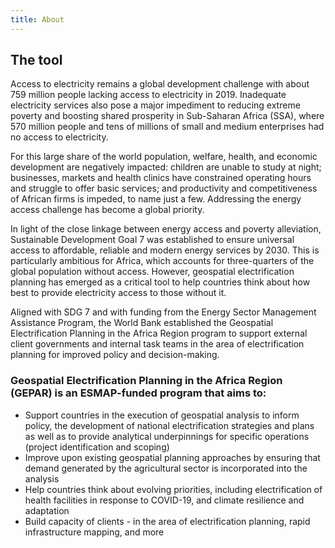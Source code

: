 ```yaml
---
title: About
---
```

## The tool

Access to electricity remains a global development challenge with about 759 million people lacking access to electricity in 2019. Inadequate electricity services also pose a major impediment to reducing extreme poverty and boosting shared prosperity in Sub-Saharan Africa (SSA), where 570 million people and tens of millions of small and medium enterprises had no access to electricity.

For this large share of the world population, welfare, health, and economic development are negatively impacted: children are unable to study at night; businesses, markets and health clinics have constrained operating hours and struggle to offer basic services; and productivity and competitiveness of African firms is impeded, to name just a few. Addressing the energy access challenge has become a global priority.

In light of the close linkage between energy access and poverty alleviation, Sustainable Development Goal 7 was established to ensure universal access to affordable, reliable and modern energy services by 2030. This is particularly ambitious for Africa, which accounts for three-quarters of the global population without access. However, geospatial electrification planning has emerged as a critical tool to help countries think about how best to provide electricity access to those without it.

Aligned with SDG 7 and with funding from the Energy Sector Management Assistance Program, the World Bank established the Geospatial Electrification Planning in the Africa Region program to support external client governments and internal task teams in the area of electrification planning for improved policy and decision-making.

### Geospatial Electrification Planning in the Africa Region (GEPAR) is an ESMAP-funded program that aims to:

- Support countries in the execution of geospatial analysis to inform policy, the development of national electrification strategies and plans as well as to provide analytical underpinnings for specific operations (project identification and scoping)
- Improve upon existing geospatial planning approaches by ensuring that demand generated by the agricultural sector is incorporated into the analysis
- Help countries think about evolving priorities, including electrification of health facilities in response to COVID-19, and climate resilience and adaptation
- Build capacity of clients - in the area of electrification planning, rapid infrastructure mapping, and more
